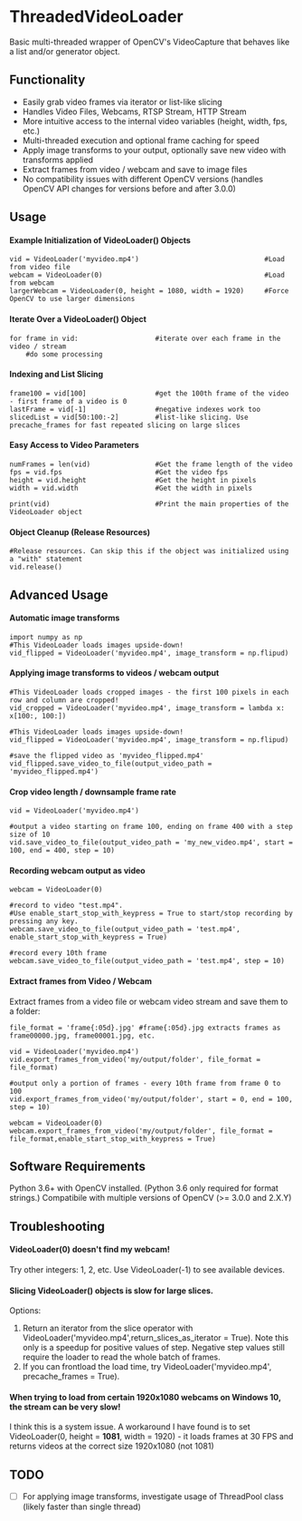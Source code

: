 # ThreadedVideoLoader
Basic multi-threaded wrapper of OpenCV's VideoCapture that behaves like a list and/or generator object.

## Functionality
* Easily grab video frames via iterator or list-like slicing
* Handles Video Files, Webcams, RTSP Stream, HTTP Stream
* More intuitive access to the internal video variables (height, width, fps, etc.)
* Multi-threaded execution and optional frame caching for speed
* Apply image transforms to your output, optionally save new video with transforms applied
* Extract frames from video / webcam and save to image files
* No compatibility issues with different OpenCV versions (handles OpenCV API changes for versions before and after 3.0.0)

## Usage

#### Example Initialization of VideoLoader() Objects
    vid = VideoLoader('myvideo.mp4')                               #Load from video file
    webcam = VideoLoader(0)                                        #Load from webcam
    largerWebcam = VideoLoader(0, height = 1080, width = 1920)     #Force OpenCV to use larger dimensions

#### Iterate Over a VideoLoader() Object
    for frame in vid:                   #iterate over each frame in the video / stream
        #do some processing
    
#### Indexing and List Slicing
    frame100 = vid[100]                 #get the 100th frame of the video - first frame of a video is 0
    lastFrame = vid[-1]                 #negative indexes work too
    slicedList = vid[50:100:-2]         #list-like slicing. Use precache_frames for fast repeated slicing on large slices

#### Easy Access to Video Parameters
    numFrames = len(vid)                #Get the frame length of the video
    fps = vid.fps                       #Get the video fps
    height = vid.height                 #Get the height in pixels
    width = vid.width                   #Get the width in pixels

    print(vid)                          #Print the main properties of the VideoLoader object

#### Object Cleanup (Release Resources)
    #Release resources. Can skip this if the object was initialized using a "with" statement
    vid.release()

## Advanced Usage
#### Automatic image transforms
    import numpy as np
    #This VideoLoader loads images upside-down!
    vid_flipped = VideoLoader('myvideo.mp4', image_transform = np.flipud)

#### Applying image transforms to videos / webcam output
    #This VideoLoader loads cropped images - the first 100 pixels in each row and column are cropped!
    vid_cropped = VideoLoader('myvideo.mp4', image_transform = lambda x: x[100:, 100:])

    #This VideoLoader loads images upside-down!
    vid_flipped = VideoLoader('myvideo.mp4', image_transform = np.flipud)
    
    #save the flipped video as 'myvideo_flipped.mp4'
    vid_flipped.save_video_to_file(output_video_path = 'myvideo_flipped.mp4')

#### Crop video length / downsample frame rate
    vid = VideoLoader('myvideo.mp4')
    
    #output a video starting on frame 100, ending on frame 400 with a step size of 10 
    vid.save_video_to_file(output_video_path = 'my_new_video.mp4', start = 100, end = 400, step = 10)

#### Recording webcam output as video
    webcam = VideoLoader(0)
    
    #record to video "test.mp4". 
    #Use enable_start_stop_with_keypress = True to start/stop recording by pressing any key.
    webcam.save_video_to_file(output_video_path = 'test.mp4', enable_start_stop_with_keypress = True)
    
    #record every 10th frame
    webcam.save_video_to_file(output_video_path = 'test.mp4', step = 10)
    
#### Extract frames from Video / Webcam
Extract frames from a video file or webcam video stream and save them to a folder:

    file_format = 'frame{:05d}.jpg' #frame{:05d}.jpg extracts frames as frame00000.jpg, frame00001.jpg, etc.

    vid = VideoLoader('myvideo.mp4')
    vid.export_frames_from_video('my/output/folder', file_format = file_format)
    
    #output only a portion of frames - every 10th frame from frame 0 to 100
    vid.export_frames_from_video('my/output/folder', start = 0, end = 100, step = 10)
    
    webcam = VideoLoader(0)
    webcam.export_frames_from_video('my/output/folder', file_format = file_format,enable_start_stop_with_keypress = True)
    
    
## Software Requirements
Python 3.6+ with OpenCV installed. (Python 3.6 only required for format strings.) 
Compatibile with multiple versions of OpenCV (>= 3.0.0 and 2.X.Y)

## Troubleshooting
#### VideoLoader(0) doesn't find my webcam!
Try other integers: 1, 2, etc. Use VideoLoader(-1) to see available devices.

#### Slicing VideoLoader() objects is slow for large slices.
Options:
1. Return an iterator from the slice operator with VideoLoader('myvideo.mp4',return_slices_as_iterator = True). Note this only is a speedup for positive values of step. Negative step values still require the loader to read the whole batch of frames.
2. If you can frontload the load time, try VideoLoader('myvideo.mp4', precache_frames = True).

#### When trying to load from certain 1920x1080 webcams on Windows 10, the stream can be very slow!
I think this is a system issue. A workaround I have found is to set VideoLoader(0, height = **1081**, width = 1920) - it loads frames at 30 FPS and returns videos at the correct size 1920x1080 (not 1081)

## TODO
- [ ] For applying image transforms, investigate usage of ThreadPool class (likely faster than single thread)

